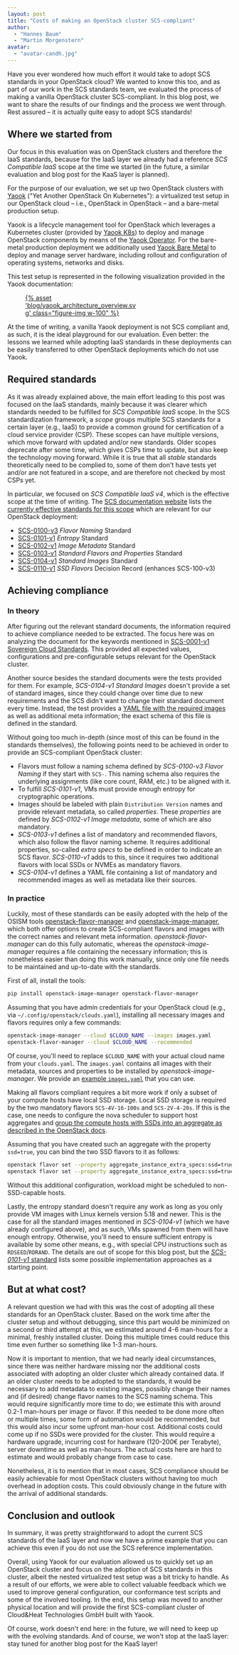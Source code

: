 ```yaml
---
layout: post
title: "Costs of making an OpenStack cluster SCS-compliant"
author:
  - "Hannes Baum"
  - "Martin Morgenstern"
avatar:
  - "avatar-candh.jpg"
---
```


Have you ever wondered how much effort it would take to adopt SCS standards in your OpenStack cloud?
We wanted to know this too, and as part of our work in the SCS standards team, we evaluated
the process of making a vanilla OpenStack cluster SCS-compliant.
In this blog post, we want to share the results of our findings and the process we went through.
Rest assured – it is actually quite easy to adopt SCS standards!

## Where we started from

Our focus in this evaluation was on OpenStack clusters and therefore the IaaS standards, because for the IaaS layer we already
had a reference *SCS Compatible IaaS* scope at the time we started (in the future, a similar evaluation and blog post for the KaaS layer
is planned).

For the purpose of our evaluation, we set up two OpenStack clusters with [Yaook](https://docs.yaook.cloud/concepts/overview.html)
("Yet Another OpenStack On Kubernetes"): a virtualized test setup in our OpenStack cloud – i.e., OpenStack in OpenStack – and a
bare-metal production setup.

Yaook is a lifecycle management tool for OpenStack which leverages a Kubernetes cluster (provided by
[Yaook K8s](https://yaook.gitlab.io/k8s/)) to deploy and manage OpenStack components by means of the
[Yaook Operator](https://docs.yaook.cloud/handbook/user-guide.html#introduction-to-yaook-operator).
For the bare-metal production deployment we additionally used [Yaook Bare Metal](https://gitlab.com/yaook/metal-controller) to deploy
and manage server hardware, including rollout and configuration of operating systems, networks and disks.

This test setup is represented in the following visualization provided in the Yaook documentation:

<figure class="figure mx-auto d-block" style="width:50%">
  <a href="{% asset "blog/yaook_architecture_overview.svg" @path %}">
    {% asset 'blog/yaook_architecture_overview.svg' class="figure-img w-100" %}
  </a>
</figure>

At the time of writing, a vanilla Yaook deployment is not SCS compliant and, as such, it is the ideal playground for our evaluation.
Even better: the lessons we learned while adopting IaaS standards in these deployments can be easily transferred to other OpenStack
deployments which do not use Yaook.

## Required standards

As it was already explained above, the main effort leading to this post was focused on the IaaS standards, mainly because
it was clearer which standards needed to be fulfilled for *SCS Compatible IaaS* scope.
In the SCS standardization framework, a *scope* groups multiple SCS standards for a certain layer (e.g., IaaS) to provide
a common ground for certification of a cloud service provider (CSP).
These scopes can have multiple versions, which move forward with updated and/or new standards. Older scopes deprecate
after some time, which gives CSPs time to update, but also keep the technology moving forward.
While it is true that all *stable* standards theoretically need to be complied to, some of them don't have tests
yet and/or are not featured in a scope, and are therefore not checked by most CSPs yet.

In particular, we focused on *SCS Compatible IaaS v4*, which is the effective scope at the time of writing.
The [SCS documentation website](https://docs.scs.community/) lists the [currently effective standards for this
scope](https://docs.scs.community/standards/scs-compatible-iaas) which are relevant for our OpenStack deployment:

* [SCS-0100-v3](https://docs.scs.community/standards/scs-0100-v3-flavor-naming) *Flavor Naming* Standard
* [SCS-0101-v1](https://docs.scs.community/standards/scs-0101-v1-entropy) *Entropy* Standard
* [SCS-0102-v1](https://docs.scs.community/standards/scs-0102-v1-image-metadata) *Image Metadata* Standard
* [SCS-0103-v1](https://docs.scs.community/standards/scs-0103-v1-standard-flavors) *Standard Flavors and Properties* Standard
* [SCS-0104-v1](https://docs.scs.community/standards/scs-0104-v1-standard-images) *Standard Images* Standard
* [SCS-0110-v1](https://docs.scs.community/standards/scs-0110-v1-ssd-flavors) *SSD Flavors* Decision Record (enhances SCS-100-v3)

## Achieving compliance

### In theory

After figuring out the relevant standard documents, the information required to achieve compliance needed to be extracted.
The focus here was on analyzing the document for the keywords mentioned in [SCS-0001-v1 Sovereign Cloud Standards](https://docs.scs.community/standards/scs-0001-v1-sovereign-cloud-standards).
This provided all expected values, configurations and pre-configurable setups relevant for the OpenStack cluster.

Another source besides the standard documents were the tests provided for them. For example, *SCS-0104-v1 Standard Images*
doesn't provide a set of standard images, since they could change over time due to new requirements and the SCS didn't
want to change their standard document every time. Instead, the test provides a [YAML file with the required
images](https://github.com/SovereignCloudStack/standards/blob/main/Tests/iaas/scs-0104-v1-images.yaml) as well
as additional meta information; the exact schema of this file is defined in the standard.

Without going too much in-depth (since most of this can be found in the standards themselves), the following points need
to be achieved in order to provide an SCS-compliant OpenStack cluster:

* Flavors must follow a naming schema defined by *SCS-0100-v3 Flavor Naming* if they start with `SCS-`. This naming schema
  also requires the underlying assignments (like core count, RAM, etc.) to be aligned with it.
* To fulfill *SCS-0101-v1*, VMs must provide enough entropy for cryptographic operations.
* Images should be labeled with plain `Distribution Version` names and provide relevant metadata, so called *properties*.
  These *properties* are defined by *SCS-0102-v1 Image metadata*, some of which are also mandatory.
* *SCS-0103-v1* defines a list of mandatory and recommended flavors, which also follow the flavor naming scheme.
  It requires additional properties, so-called *extra specs* to be defined in order to indicate an SCS flavor.
  *SCS-0110-v1* adds to this, since it requires two additional flavors with local SSDs or NVMEs as mandatory flavors.
* *SCS-0104-v1* defines a YAML file containing a list of mandatory and recommended images as well as metadata like their sources.

### In practice

Luckily, most of these standards can be easily adopted with the help of the OSISM tools [openstack-flavor-manager](https://github.com/osism/openstack-flavor-manager) and
[openstack-image-manager](https://github.com/osism/openstack-image-manager), which both offer options to create SCS-compliant flavors and images with the correct names
and relevant meta information. *openstack-flavor-manager* can do this fully automatic, whereas the *openstack-image-manager* requires
a file containing the necessary information; this is nonetheless easier than doing this work manually, since only one
file needs to be maintained and up-to-date with the standards.

First of all, install the tools:

```bash
pip install openstack-image-manager openstack-flavor-manager
```

Assuming that you have admin credentials for your OpenStack cloud (e.g., via `~/.config/openstack/clouds.yaml`),
installing all necessary images and flavors requires only a few commands:

```bash
openstack-image-manager --cloud $CLOUD_NAME --images images.yaml
openstack-flavor-manager --cloud $CLOUD_NAME --recommended
```

Of course, you'll need to replace `$CLOUD_NAME` with your actual cloud name from your `clouds.yaml`.
The `images.yaml` contains all images with their metadata, sources and properties to be installed by *openstack-image-manager*.
We provide an [example `images.yaml`](https://github.com/SovereignCloudStack/standards/blob/do-not-merge/scs-compliant-yaook/Informational/images.yaml) that you can use.

Making all flavors compliant requires a bit more work if only a subset of your compute hosts have local SSD storage.
Local SSD storage is required by the two mandatory flavors `SCS-4V-16-100s` and `SCS-2V-4-20s`.
If this is the case, one needs to configure the nova scheduler to support host aggregates and [group the compute hosts
with SSDs into an aggregate as described in the OpenStack docs](https://docs.openstack.org/nova/latest/admin/aggregates.html#example-specify-compute-hosts-with-ssds).

Assuming that you have created such an aggregate with the property `ssd=true`, you can bind the two SSD flavors 
to it as follows:

```bash
openstack flavor set --property aggregate_instance_extra_specs:ssd=true SCS-2V-4-20s
openstack flavor set --property aggregate_instance_extra_specs:ssd=true SCS-4V-16-100s
```

Without this additional configuration, workload might be scheduled to non-SSD-capable hosts.

Lastly, the entropy standard doesn't require any work as long as you only provide VM images with Linux kernels version 5.18 and newer.
This is the case for all the standard images mentioned in *SCS-0104-v1* (which we have already configured above), and as such,
VMs spawned from them will have enough entropy.
Otherwise, you'll need to ensure sufficient entropy is available by some other means, e.g., with special CPU instructions such as
`RDSEED`/`RDRAND`.
The details are out of scope for this blog post, but the [*SCS-0101-v1* standard](https://docs.scs.community/standards/scs-0101-v1-entropy/)
lists some possible implementation approaches as a starting point.

## But at what cost?

A relevant question we had with this was the cost of adopting all these standards for an OpenStack cluster.
Based on the work time after the cluster setup and without debugging, since this part would be minimized on a second
or third attempt at this, we estimated around 4-6 man-hours for a minimal, freshly installed cluster. Doing this multiple
times could reduce this time even further so something like 1-3 man-hours.

Now it is important to mention, that we had nearly ideal circumstances, since there was neither hardware missing nor
the additional costs associated with adopting an older cluster which already contained data.
If an older cluster needs to be adopted to the standards, it would be necessary to add metadata to existing images, possibly
change their names and (if desired) change flavor names to the SCS naming schema. This would require significantly more time
to do; we estimate this with around 0.2-1 man-hours per image or flavor. If this needed to be done more often or multiple
times, some form of automation would be recommended, but this would also incur some upfront man-hour cost.
Additional costs could come up if no SSDs were provided for the cluster. This would require a hardware upgrade, incurring
cost for hardware (120-200€ per Terabyte), server downtime as well as man-hours. The actual costs here are hard to estimate
and would probably change from case to case.

Nonetheless, it is to mention that in most cases, SCS compliance should be easily achievable for most OpenStack clusters
without having too much overhead in adoption costs. This could obviously change in the future with the arrival of
additional standards.

## Conclusion and outlook

In summary, it was pretty straightforward to adopt the current SCS standards of the IaaS layer and now we have a prime
example that you can achieve this even if you do not use the SCS reference implementation.

Overall, using Yaook for our evaluation allowed us to quickly set up an OpenStack cluster and focus on the adoption of
SCS standards in this cluster, albeit the nested virtualized test setup was a bit tricky to handle.
As a result of our efforts, we were able to collect valuable feedback which we used to improve general configuration,
our conformance test scripts and some of the involved tooling.
In the end, this setup was moved to another physical location and will provide the first SCS-compliant cluster of
Cloud&Heat Technologies GmbH built with Yaook.

Of course, work doesn't end here: in the future, we will need to keep up with the evolving standards.
And of course, we won't stop at the IaaS layer: stay tuned for another blog post for the KaaS layer!
